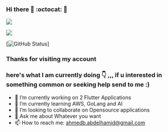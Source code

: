 ### Hi there 👋 :octocat: :whale:

![](https://komarev.com/ghpvc/?username=your-github-ahmed-bahaa)

![](gif/golang.gif)

[![GitHub Status](https://github-readme-stats.vercel.app/api?username=ahmed-bahaa&&show_icons=true&theme=tokyonight)]

### Thanks for visiting my account
### here's what I am currently doing :point_down: ,,, if u interested in something common or seeking help send to me :) 
- 🔭 I’m currently working on 2 Flutter Applications
- 🌱 I’m currently learning AWS, GoLang and AI
- 👯 I’m looking to collaborate on Opensource applications
- 💬 Ask me about Whatever you want 
- 📫 How to reach me: ahmedb.abdelhamid@gmail.com

